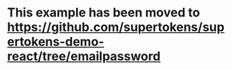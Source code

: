 # This example has been moved to https://github.com/supertokens/supertokens-demo-react/tree/emailpassword